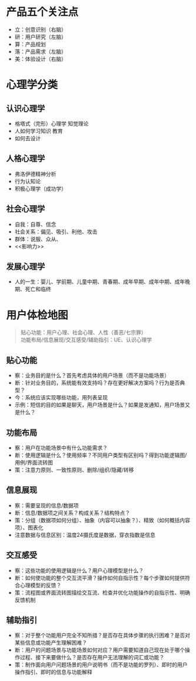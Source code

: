 产品五个关注点
==============

- 立：创意识别（右脑）
- 研：用户研究（左脑）
- 算：产品规划
- 落：产品需求（左脑）
- 美：体验设计（右脑）


心理学分类
==========
## 认识心理学
- 格塔式（完形）心理学 知觉理论
- 人如何学习知识 教育
- 如何去设计

## 人格心理学
- 弗洛伊德精神分析
- 行为认知论
- 积极心理学（成功学）

## 社会心理学
- 自我：自尊、信念
- 社会关系：偏见、吸引、利他、攻击
- 群体：说服、众从、
- <<影响力>>

## 发展心理学
- 人的一生：婴儿、学前期、儿童中期、青春期、成年早期、成年中期、成年晚期、死亡和临终

用户体检地图
============
> 贴心功能：用户心理、社会心理、人性（善恶/七宗罪）<br/>
  功能布局/信息展现/交互感受/辅助指引：UE、认识心理学

## 贴心功能
- 察：业务目的是什么？首先考虑具体的用户场景（而不是功能场景）
- 断：针对业务目的，系统能有效支持吗？存在更好解决方案吗？行为是否典型？
- 今：系统应该实现哪些功能，用列表呈现
- 示例：短信的目的如果是聊天，用户场景是什么？如果是发通知，用户场景又是什么？

## 功能布局
- 察：用户在功能场景中有什么功能需求？
- 断：使用逻辑是什么？使用频率？不同用户类型有区别吗？得到功能逻辑图/用例/界面流转图
- 策：注意力原则、一致性原则、删除/组织/隐藏/转移

## 信息展现
- 察：需要呈现的信息/数据项
- 断：信息/数据项之间关系？构成关系？结构特点？
- 策：分组（数据项如何分组）、抽象（内容可以抽象？）、精致（如何概括内容项）、图表化
- 注意数据与信息区别：温度24摄氏度是数据，穿衣指数是信息

## 交互感受
- 察：这些功能的使用逻辑是什么？用户心理模型是什么？
- 断：如何使功能的整个交互流平滑？操作如何自指示性？每个步骤如何提供符合心理模型的反馈？
- 策：流程图或界面流转图描绘交互流、检查并优化功能操作的自指示性、明确反馈机制

## 辅助指引
- 察：对于整个功能用户完全不知所措？是否存在具体步骤的执行困难？是否对某些信息或功能产生理解困难？
- 断：用户的问题场景与功能场景如何对应？用户需要知道自己现在处于哪个操作过程、接下来要做什么？是否存在用户无法理解的词汇或功能？
- 策：制作面向用户问题场景的用户说明书（而不是功能的罗列）、即时的用户操作指引、即时的信息与功能解释








